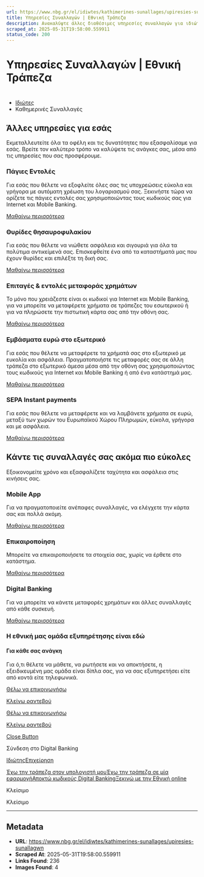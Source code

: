 ```yaml
---
url: https://www.nbg.gr/el/idiwtes/kathimerines-sunallages/upiresies-sunallagwn
title: Υπηρεσίες Συναλλαγών | Εθνική Τράπεζα
description: Ανακαλύψτε άλλες διαθέσιμες υπηρεσίες συναλλαγών για ιδιώτες, από την Εθνική Τράπεζα. Μπείτε και μάθετε περισσότερα στο site!
scraped_at: 2025-05-31T19:58:00.559911
status_code: 200
---
```


# Υπηρεσίες Συναλλαγών | Εθνική Τράπεζα

# 

  * [Ιδιώτες](/el/idiwtes)
  * Καθημερινές Συναλλαγές 

##  Άλλες υπηρεσίες για εσάς

Εκμεταλλευτείτε όλα τα οφέλη και τις δυνατότητες που εξασφαλίσαμε για εσάς. Βρείτε τον καλύτερο τρόπο να καλύψετε τις ανάγκες σας, μέσα από τις υπηρεσίες που σας προσφέρουμε.

### Πάγιες Εντολές

Για εσάς που θέλετε να εξοφλείτε όλες σας τις υποχρεώσεις εύκολα και γρήγορα με αυτόματη χρέωση του λογαριασμού σας. Ξεκινήστε τώρα να ορίζετε τις πάγιες εντολές σας χρησιμοποιώντας τους κωδικούς σας για Internet και Mobile Banking.

[ Μαθαίνω περισσότερα ](/el/idiwtes/kathimerines-sunallages/upiresies-sunallagwn/pagies-entoles)

### Θυρίδες θησαυροφυλακίου

Για εσάς που θέλετε να νιώθετε ασφάλεια και σιγουριά για όλα τα πολύτιμα αντικείμενά σας. Επισκεφθείτε ένα από τα καταστήματά μας που έχουν θυρίδες και επιλέξτε τη δική σας.

[ Μαθαίνω περισσότερα ](/el/idiwtes/kathimerines-sunallages/upiresies-sunallagwn/thurides-thusaurofulakiou)

### Επιταγές & εντολές μεταφοράς χρημάτων

Το μόνο που χρειάζεστε είναι οι κωδικοί για Internet και Mobile Banking, για να μπορείτε να μεταφέρετε χρήματα σε τράπεζες του εσωτερικού ή για να πληρώσετε την πιστωτική κάρτα σας από την οθόνη σας.

[ Μαθαίνω περισσότερα ](/el/idiwtes/kathimerines-sunallages/upiresies-sunallagwn/epitages-entoles-metaforas-xrimatwn-se-eurw)

### Εμβάσματα ευρώ στο εξωτερικό

Για εσάς που θέλετε να μεταφέρετε τα χρήματά σας στο εξωτερικό με ευκολία και ασφάλεια. Πραγματοποιήστε τις μεταφορές σας σε άλλη τράπεζα στο εξωτερικό άμεσα μέσα από την οθόνη σας χρησιμοποιώντας τους κωδικούς για Internet και Mobile Banking ή από ένα κατάστημά μας.

[ Μαθαίνω περισσότερα ](/el/idiwtes/kathimerines-sunallages/upiresies-sunallagwn/emvasmata-ekswterikou-se-eurw)

### SEPA Instant payments

Για εσάς που θέλετε να μεταφέρετε και να λαμβάνετε χρήματα σε ευρώ, μεταξύ των χωρών του Ευρωπαϊκού Χώρου Πληρωμών, εύκολα, γρήγορα και με ασφάλεια.

[ Μαθαίνω περισσότερα ](/el/idiwtes/kathimerines-sunallages/upiresies-sunallagwn/sepa-instant-payments)

## Κάντε τις συναλλαγές σας ακόμα πιο εύκολες

Εξοικονομείτε χρόνο και εξασφαλίζετε ταχύτητα και ασφάλεια στις κινήσεις σας.

### Mobile App

Για να πραγματοποιείτε ανέπαφες συναλλαγές, να ελέγχετε την κάρτα σας και πολλά ακόμη.

[ Μαθαίνω περισσότερα ](/el/idiwtes/kathimerines-sunallages/digital-banking/mobile-banking)

### Επικαιροποίηση

Μπορείτε να επικαιροποιήσετε τα στοιχεία σας, χωρίς να έρθετε στο κατάστημα.

[ Μαθαίνω περισσότερα ](/el/idiwtes/kathimerines-sunallages/digital-banking/dunatotites-internet-mobile-banking/epikairopoiisi-stoixeiwn-sthn-ethniki-trapeza-meso-digital-banking)

### Digital Banking

Για να μπορείτε να κάνετε μεταφορές χρημάτων και άλλες συναλλαγές από κάθε συσκευή.

[ Μαθαίνω περισσότερα ](/el/idiwtes/kathimerines-sunallages/digital-banking)

### Η εθνική μας ομάδα εξυπηρέτησης είναι εδώ

#### Για κάθε σας ανάγκη

Για ό,τι θέλετε να μάθετε, να ρωτήσετε και να αποκτήσετε, η εξειδικευμένη μας ομάδα είναι δίπλα σας, για να σας εξυπηρετήσει είτε από κοντά είτε τηλεφωνικά.

[Θέλω να επικοινωνήσω](/el/footer/epikoinwnia)

[ Κλείνω ραντεβού ](#)

[Θέλω να επικοινωνήσω](/el/footer/epikoinwnia)

[ Κλείνω ραντεβού ](#)

[Close Button](#)

Σύνδεση στο Digital Banking

[Ιδιώτης](https://ibank.nbg.gr/web/?loginType=retail)[Επιχείρηση](https://ibank.nbg.gr/web/?loginType=corporate)

[Έχω την τράπεζα στον υπολογιστή μου](/el/idiwtes/kathimerines-sunallages/digital-banking/internet-banking)[Έχω την τράπεζα σε μία εφαρμογή](/el/idiwtes/kathimerines-sunallages/digital-banking/mobile-banking)[Αποκτώ κωδικούς Digital Banking](/el/idiwtes/kathimerines-sunallages/digital-banking/dunatotites-internet-mobile-banking/ekdosi-kwdikwn-digital-banking)[Ξεκινώ με την Εθνική online](/el/idiwtes/kathimerines-sunallages/digital-banking/ksekiniste-me-thn-ethniki-online)

Κλείσιμο

Κλείσιμο

---

## Metadata

- **URL**: https://www.nbg.gr/el/idiwtes/kathimerines-sunallages/upiresies-sunallagwn
- **Scraped At**: 2025-05-31T19:58:00.559911
- **Links Found**: 236
- **Images Found**: 4
